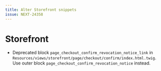 ```yaml
---
title: Alter Storefront snippets
issue: NEXT-24358
---
```

# Storefront
* Deprecated block `page_checkout_confirm_revocation_notice_link` in `Resources/views/storefront/page/checkout/confirm/index.html.twig`. Use outer block `page_checkout_confirm_revocation_notice` instead.
